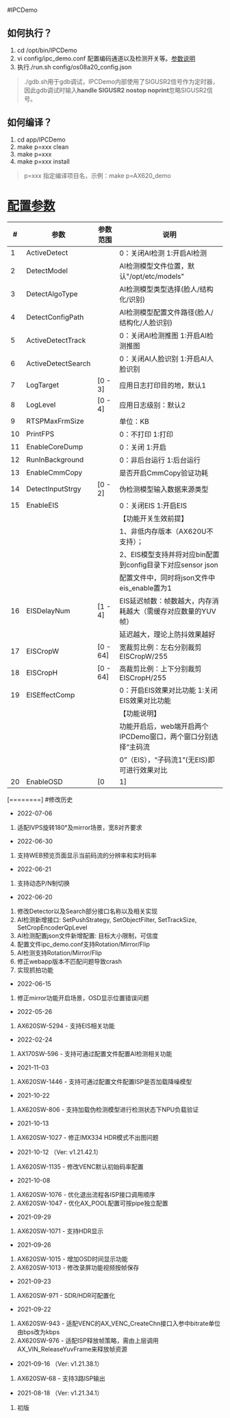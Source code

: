 #IPCDemo
## 如何执行？
1. cd /opt/bin/IPCDemo
2. vi config/ipc_demo.conf 配置编码通道以及检测开关等。[参数说明](#配置参数)
3. 执行./run.sh config/os08a20_config.json
>   ./gdb.sh用于gdb调试，IPCDemo内部使用了SIGUSR2信号作为定时器，因此gdb调试时输入**handle SIGUSR2 nostop noprint**忽略SIGUSR2信号。

## 如何编译？
1. cd app/IPCDemo
2. make p=xxx clean
3. make p=xxx
4. make p=xxx install
> p=xxx 指定编译项目名，示例：make p=AX620_demo

# <a href="#配置参数">配置参数</a>

|   #   |          参数         |    参数范围   |       说明                        |
| ----- | --------------------- | ------------ | --------------------------------- |
|   1   | ActiveDetect          |              | 0：关闭AI检测 1:开启AI检测         |
|   2   | DetectModel           |              | AI检测模型文件位置，默认"/opt/etc/models"                 |
|   3   | DetectAlgoType        |              | AI检测模型类型选择(脸人/结构化/识别)                  |
|   4   | DetectConfigPath      |              | AI检测模型配置文件路径(脸人/结构化/人脸识别)              |
|   5   | ActiveDetectTrack     |              | 0：关闭AI检测推图 1:开启AI检测推图         |
|   6   | ActiveDetectSearch    |              | 0：关闭AI人脸识别 1:开启AI人脸识别         |
|   7   | LogTarget             | [0 - 3]      | 应用日志打印目的地，默认1           |
|   8   | LogLevel              | [0 - 4]      | 应用日志级别：默认2                 |
|   9   | RTSPMaxFrmSize        |              | 单位：KB                           |
|   10  | PrintFPS              |              | 0：不打印 1:打印                    |
|   11  | EnableCoreDump        |              | 0：关闭 1:开启                      |
|   12  | RunInBackground       |              | 0：非后台运行 1:后台运行             |
|   13  | EnableCmmCopy         |              | 是否开启CmmCopy验证功耗             |
|   14  | DetectInputStrgy      | [0 - 2]      | 伪检测模型输入数据来源类型           |
|   15  | EnableEIS             |              | 0：关闭EIS 1:开启EIS|
|       |                       |              |【功能开关生效前提】|
|       |                       |              | 1、非低内存版本（AX620U不支持）；|
|       |                       |              | 2、EIS模型支持并将对应bin配置到config目录下对应sensor json|
|       |                       |              | 配置文件中，同时将json文件中eis_enable置为1|
|   16  | EISDelayNum           | [1 - 4]      | EIS延迟帧数：帧数越大，内存消耗越大（需缓存对应数量的YUV帧）|
|       |                       |              | 延迟越大，理论上防抖效果越好|
|   17  | EISCropW              | [0 - 64]     | 宽裁剪比例：左右分别裁剪EISCropW/255|
|   18  | EISCropH              | [0 - 64]     | 高裁剪比例：上下分别裁剪EISCropH/255|
|   19  | EISEffectComp         |              |  0：开启EIS效果对比功能 1:关闭EIS效果对比功能|
|       |                       |              |【功能说明】|
|       |                       |              |功能开启后，web端开启两个IPCDemo窗口，两个窗口分别选择“主码流|
|       |                       |              |0”（EIS），“子码流1”(无EIS)即可进行效果对比|
|   20  | EnableOSD             | [0 | 1]      | 0：关闭 1:开启             |

[========]
#修改历史
- 2022-07-06
1. 适配IVPS旋转180°及mirror场景，宽8对齐要求

- 2022-06-30
1. 支持WEB预览页面显示当前码流的分辨率和实时码率

- 2022-06-21
1. 支持动态P/N制切换

- 2022-06-20
1. 修改Detector以及Search部分接口名称以及相关实现
2. AI检测新增接口: SetPushStrategy, SetObjectFilter, SetTrackSize, SetCropEncoderQpLevel
3. AI检测配置json文件新增配置: 目标大小限制，可信度
4. 配置文件ipc_demo.conf支持Rotation/Mirror/Flip
5. AI检测支持Rotation/Mirror/Flip
6. 修正webapp版本不匹配问题导致crash
7. 实现抓拍功能

- 2022-06-15
1. 修正mirror功能开启场景，OSD显示位置错误问题

- 2022-05-26
1. AX620SW-5294 - 支持EIS相关功能

- 2022-02-24
1. AX170SW-596 - 支持可通过配置文件配置AI检测相关功能

- 2021-11-03
1. AX620SW-1446 - 支持可通过配置文件配置ISP是否加载降噪模型

- 2021-10-22
1. AX620SW-806 - 支持加载伪检测模型进行检测状态下NPU负载验证

- 2021-10-13
1. AX620SW-1027 - 修正IMX334 HDR模式不出图问题

- 2021-10-12 （Ver: v1.21.42.1）
1. AX620SW-1135 - 修改VENC默认初始码率配置

- 2021-10-08
1. AX620SW-1076 - 优化退出流程各ISP接口调用顺序
2. AX620SW-1047 - 优化AX_POOL配置可按pipe独立配置

- 2021-09-29
1. AX620SW-1071 - 支持HDR显示

- 2021-09-26
1. AX620SW-1015 - 增加OSD时间显示功能
2. AX620SW-1013 - 修改录屏功能视频按帧保存

- 2021-09-23
1. AX620SW-971 - SDR/HDR可配置化

- 2021-09-22
1. AX620SW-943 - 适配VENC的AX_VENC_CreateChn接口入参中bitrate单位由bps改为kbps
2. AX620SW-976 - 适配ISP释放帧策略，需由上层调用AX_VIN_ReleaseYuvFrame来释放帧资源

- 2021-09-16 （Ver: v1.21.38.1）
1. AX620SW-68 - 支持3路ISP输出

- 2021-08-18 （Ver: v1.21.34.1）
1. 初版
